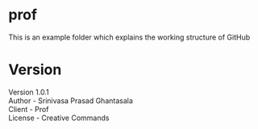 # prof
This is an example folder which explains the working structure of GitHub

# Version
Version 1.0.1 <br>
Author - Srinivasa Prasad Ghantasala <br>
Client - Prof <br>
License - Creative Commands <br>
